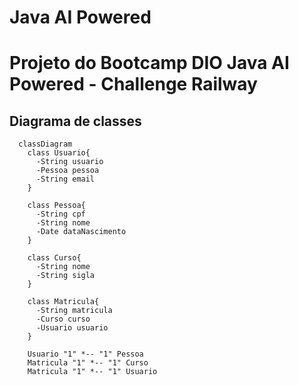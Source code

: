 # Java AI Powered

# Projeto do Bootcamp DIO Java AI Powered - Challenge Railway

## Diagrama de classes

```mermaid
  classDiagram
    class Usuario{
      -String usuario
      -Pessoa pessoa
      -String email
    }

    class Pessoa{
      -String cpf
      -String nome
      -Date dataNascimento
    }

    class Curso{
      -String nome
      -String sigla
    }

    class Matricula{
      -String matricula
      -Curso curso
      -Usuario usuario
    }

    Usuario "1" *-- "1" Pessoa
    Matricula "1" *-- "1" Curso
    Matricula "1" *-- "1" Usuario
```
